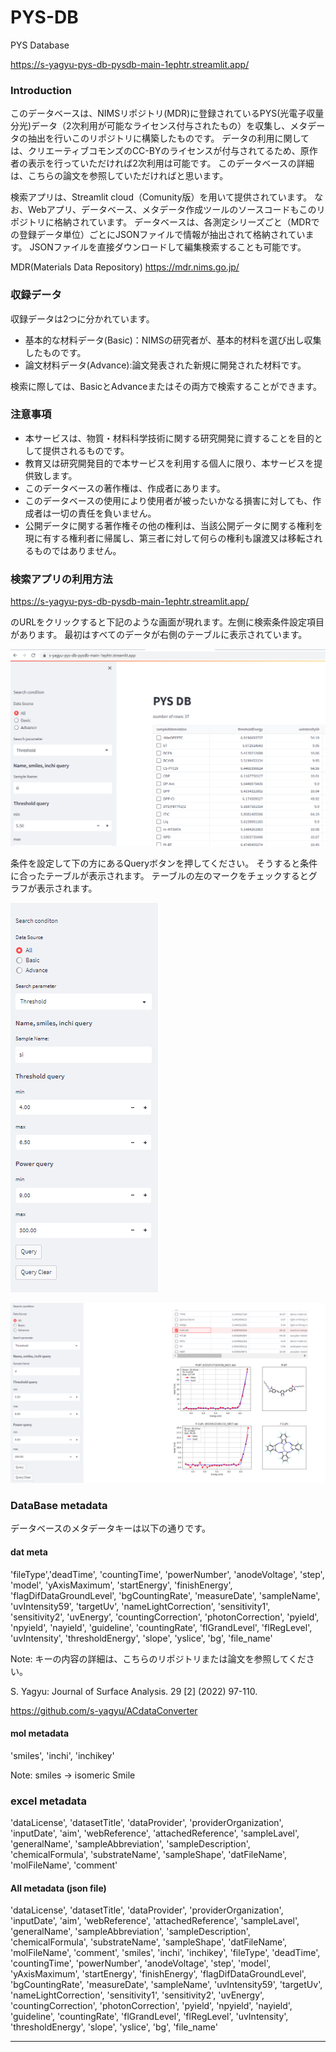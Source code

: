 # PYS-DB
PYS Database

https://s-yagyu-pys-db-pysdb-main-1ephtr.streamlit.app/


### Introduction

このデータベースは、NIMSリポジトリ(MDR)に登録されているPYS(光電子収量分光)データ（2次利用が可能なライセンス付与されたもの）を収集し、メタデータの抽出を行いこのリポジトリに構築したものです。
データの利用に関しては、クリエーティブコモンズのCC-BYのライセンスが付与されてるため、原作者の表示を行っていただければ2次利用は可能です。
このデータベースの詳細は、こちらの論文を参照していただければと思います。

検索アプリは、Streamlit cloud（Comunity版）を用いて提供されています。
なお、Webアプリ、データベース、メタデータ作成ツールのソースコードもこのリポジトリに格納されています。
データベースは、各測定シリーズごと（MDRでの登録データ単位）ごとにJSONファイルで情報が抽出されて格納されています。
JSONファイルを直接ダウンロードして編集検索することも可能です。

 MDR(Materials Data Repository) https://mdr.nims.go.jp/
 
### 収録データ

収録データは2つに分かれています。

- 基本的な材料データ(Basic)：NIMSの研究者が、基本的材料を選び出し収集したものです。
- 論文材料データ(Advance):論文発表された新規に開発された材料です。

検索に際しては、BasicとAdvanceまたはその両方で検索することができます。

### 注意事項

- 本サービスは、物質・材料科学技術に関する研究開発に資することを目的として提供されるものです。
- 教育又は研究開発目的で本サービスを利用する個人に限り、本サービスを提供致します。
- このデータベースの著作権は、作成者にあります。
- このデータベースの使用により使用者が被ったいかなる損害に対しても、作成者は一切の責任を負いません。
- 公開データに関する著作権その他の権利は、当該公開データに関する権利を現に有する権利者に帰属し、第三者に対して何らの権利も譲渡又は移転されるものではありません。

### 検索アプリの利用方法

https://s-yagyu-pys-db-pysdb-main-1ephtr.streamlit.app/

のURLをクリックすると下記のような画面が現れます。左側に検索条件設定項目があります。
最初はすべてのデータが右側のテーブルに表示されています。

![db00](./figs/db00.PNG)

条件を設定して下の方にあるQueryボタンを押してください。
そうすると条件に合ったテーブルが表示されます。
テーブルの左のマークをチェックするとグラフが表示されます。

![db01](./figs/db01.PNG)

![db02](./figs/db02.PNG)
### DataBase metadata

データベースのメタデータキーは以下の通りです。

#### dat meta

'fileType','deadTime', 'countingTime', 'powerNumber', 'anodeVoltage', 'step',
'model', 'yAxisMaximum', 'startEnergy', 'finishEnergy',
'flagDifDataGroundLevel', 'bgCountingRate', 'measureDate', 'sampleName',
'uvIntensity59', 'targetUv', 'nameLightCorrection', 'sensitivity1',
'sensitivity2', 'uvEnergy', 'countingCorrection', 'photonCorrection',
'pyield', 'npyield', 'nayield', 'guideline', 'countingRate',
 'flGrandLevel', 'flRegLevel', 'uvIntensity', 'thresholdEnergy', 'slope',
 'yslice', 'bg', 'file_name'

Note: キーの内容の詳細は、こちらのリポジトリまたは論文を参照してください。

S. Yagyu: Journal of Surface Analysis. 29 [2] (2022) 97-110.

https://github.com/s-yagyu/ACdataConverter

 #### mol metadata

'smiles', 'inchi', 'inchikey'

Note: smiles -> isomeric Smile

 ### excel metadata
'dataLicense', 'datasetTitle', 'dataProvider', 'providerOrganization',
'inputDate', 'aim', 'webReference', 'attachedReference', 'sampleLavel',
'generalName', 'sampleAbbreviation', 'sampleDescription',
'chemicalFormula', 'substrateName', 'sampleShape', 'datFileName',
'molFileName', 'comment'

#### All metadata (json file)
'dataLicense', 'datasetTitle', 'dataProvider', 'providerOrganization',
'inputDate', 'aim', 'webReference', 'attachedReference', 'sampleLavel',
'generalName', 'sampleAbbreviation', 'sampleDescription',
'chemicalFormula', 'substrateName', 'sampleShape', 'datFileName',
'molFileName', 'comment', 'smiles', 'inchi', 'inchikey', 'fileType',
'deadTime', 'countingTime', 'powerNumber', 'anodeVoltage', 'step',
'model', 'yAxisMaximum', 'startEnergy', 'finishEnergy',
'flagDifDataGroundLevel', 'bgCountingRate', 'measureDate', 'sampleName',
'uvIntensity59', 'targetUv', 'nameLightCorrection', 'sensitivity1',
'sensitivity2', 'uvEnergy', 'countingCorrection', 'photonCorrection',
'pyield', 'npyield', 'nayield', 'guideline', 'countingRate',
'flGrandLevel', 'flRegLevel', 'uvIntensity', 'thresholdEnergy', 'slope',
'yslice', 'bg', 'file_name'

---
